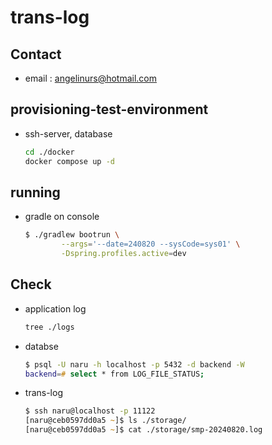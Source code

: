 # trans-log

## Contact

- email : angelinurs@hotmail.com

## provisioning-test-environment

- ssh-server, database

    ```zsh
    cd ./docker
    docker compose up -d
    ```

## running

- gradle on console

    ```zsh
    $ ./gradlew bootrun \
            --args='--date=240820 --sysCode=sys01' \
            -Dspring.profiles.active=dev
    ```

## Check

- application log

    ```zsh
    tree ./logs
    ```

- databse

    ```zsh
    $ psql -U naru -h localhost -p 5432 -d backend -W
    backend=# select * from LOG_FILE_STATUS;
    ```

- trans-log

    ```zsh
    $ ssh naru@localhost -p 11122
    [naru@ceb0597dd0a5 ~]$ ls ./storage/
    [naru@ceb0597dd0a5 ~]$ cat ./storage/smp-20240820.log
    ```
  

